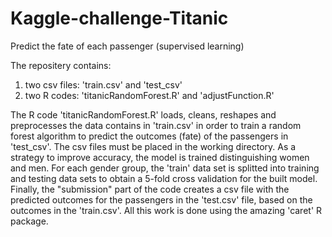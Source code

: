 # Kaggle-challenge-Titanic
Predict the fate of each passenger (supervised learning)

The repositery contains: 
1. two csv files: 'train.csv' and 'test_csv'
2. two R codes: 'titanicRandomForest.R' and 'adjustFunction.R'

The R code 'titanicRandomForest.R' loads, cleans, reshapes and preprocesses the data contains in 'train.csv' in order to train a random forest algorithm to predict the outcomes (fate) of the passengers in 'test_csv'. The csv files must be placed in the working directory. As a strategy to improve accuracy, the model is trained distinguishing women and men. For each gender group, the 'train' data set is splitted into training and testing data sets to obtain a 5-fold cross validation for the built model. Finally, the "submission" part of the code creates a csv file with the predicted outcomes for the passengers in the 'test.csv' file, based on the outcomes in the 'train.csv'. All this work is done using the amazing 'caret' R package.

